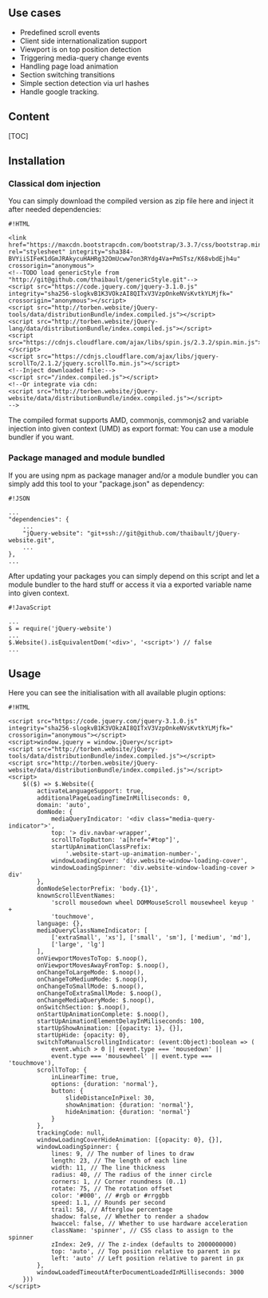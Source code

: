 <!-- !/usr/bin/env markdown
-*- coding: utf-8 -*- -->

<!-- region header
Copyright Torben Sickert 16.12.2012

License
-------

This library written by Torben Sickert stand under a creative commons naming
3.0 unported license. see http://creativecommons.org/licenses/by/3.0/deed.de
endregion -->

<!--|deDE:Einsatzmöglichkeiten-->
Use cases
---------

<ul>
    <li>Predefined scroll events<!--deDE:Vordefinierte Scroll-Events--></li>
    <li>
        Client side internationalization support
        <!--deDE:Klientseitiger Internationalisierungs-Support-->
    </li>
    <li>
        Viewport is on top position detection
        <!--deDE:
            Erkennung wenn der sichbare Bereich der Website am obigen Rand ist
            und setzten entsprechender Events
        -->
    </li>
    <li>
        Triggering media-query change events
        <!--deDE:
            Auslösen von definierten Events wenn media-querys im responsive
             Design gewechselt werden.
        -->
    </li>
    <li>
        Handling page load animation
        <!--deDE:
            Ermöglichen von Animationen während die Webanwendung im Hintergrund
            geladen wird.
        -->
    </li>
    <li>
        Section switching transitions
        <!--deDE:Animationen zum Übergang einzelner Sektionen-->
    </li>
    <li>
        Simple section detection via url hashes
        <!--deDE:Erkennung der aktuellen Sektion anhand url Hashes-->
    </li>
    <li>Handle google tracking.<!--deDE:Verbindung zu google tracking.--></li>
</ul>

<!--|deDE:Inhalt-->
Content
-------

<!--Place for automatic generated table of contents.-->
[TOC]

<!--|deDE:Installation-->
Installation
------------

<!--|deDE:Klassische Dom-Integration-->
### Classical dom injection

You can simply download the compiled version as zip file here and inject it
after needed dependencies:
<!--deDE:
    Du kannst einfach das Plugin als Zip-Archiv herunterladen und per
    Script-Tag in deine Webseite integrieren:
-->

    #!HTML

    <link href="https://maxcdn.bootstrapcdn.com/bootstrap/3.3.7/css/bootstrap.min.css" rel="stylesheet" integrity="sha384-BVYiiSIFeK1dGmJRAkycuHAHRg32OmUcww7on3RYdg4Va+PmSTsz/K68vbdEjh4u" crossorigin="anonymous">
    <!--TODO load genericStyle from "http://git@github.com/thaibault/genericStyle.git"-->
    <script src="https://code.jquery.com/jquery-3.1.0.js" integrity="sha256-slogkvB1K3VOkzAI8QITxV3VzpOnkeNVsKvtkYLMjfk=" crossorigin="anonymous"></script>
    <script src="http://torben.website/jQuery-tools/data/distributionBundle/index.compiled.js"></script>
    <script src="http://torben.website/jQuery-lang/data/distributionBundle/index.compiled.js"></script>
    <script src="https://cdnjs.cloudflare.com/ajax/libs/spin.js/2.3.2/spin.min.js"></script>
    <script src="https://cdnjs.cloudflare.com/ajax/libs/jquery-scrollTo/2.1.2/jquery.scrollTo.min.js"></script>
    <!--Inject downloaded file:-->
    <script src="/index.compiled.js"></script>
    <!--Or integrate via cdn:
    <script src="http://torben.website/jQuery-website/data/distributionBundle/index.compiled.js"></script>
    -->

The compiled format supports AMD, commonjs, commonjs2 and variable injection
into given context (UMD) as export format: You can use a module bundler if you
want.

<!--|deDE:Paket-Management und Modul-Komposition-->
### Package managed and module bundled

If you are using npm as package manager and/or a module bundler you can simply
add this tool to your "package.json" as dependency:
<!--deDE:
    Nutzt du npm als Paket-Manager und/oder hast einen Module-Bundler, dann
    solltest du einfach deine "package.json" erweitern:
-->

    #!JSON

    ...
    "dependencies": {
        ...
        "jQuery-website": "git+ssh://git@github.com/thaibault/jQuery-website.git",
        ...
    },
    ...

After updating your packages you can simply depend on this script and let
a module bundler to the hard stuff or access it via a exported variable name
into given context.
<!--deDE:
    Nach einem Update deiner Pakete kannst du dieses Plugin einfach in deine
    JavaScript-Module importieren oder die exportiert Variable im gegebenen
    Context referenzieren.
-->

    #!JavaScript

    ...
    $ = require('jQuery-website')
    ...
    $.Website().isEquivalentDom('<div>', '<script>') // false
    ...

<!--deDE:Verwendung-->
Usage
-----

Here you can see the initialisation with all available plugin options:
<!--deDE:
    Hier werden alle möglichen Optionen die beim Initialisieren des Plugins
    gesetzt werden können angegeben:
-->

    #!HTML

    <script src="https://code.jquery.com/jquery-3.1.0.js" integrity="sha256-slogkvB1K3VOkzAI8QITxV3VzpOnkeNVsKvtkYLMjfk=" crossorigin="anonymous"></script>
    <script>window.jquery = window.jQuery</script>
    <script src="http://torben.website/jQuery-tools/data/distributionBundle/index.compiled.js"></script>
    <script src="http://torben.website/jQuery-website/data/distributionBundle/index.compiled.js"></script>
    <script>
        $(($) => $.Website({
            activateLanguageSupport: true,
            additionalPageLoadingTimeInMilliseconds: 0,
            domain: 'auto',
            domNode: {
                mediaQueryIndicator: '<div class="media-query-indicator">',
                top: '> div.navbar-wrapper',
                scrollToTopButton: 'a[href="#top"]',
                startUpAnimationClassPrefix:
                    '.website-start-up-animation-number-',
                windowLoadingCover: 'div.website-window-loading-cover',
                windowLoadingSpinner: 'div.website-window-loading-cover > div'
            },
            domNodeSelectorPrefix: 'body.{1}',
            knownScrollEventNames:
                'scroll mousedown wheel DOMMouseScroll mousewheel keyup ' +
                'touchmove',
            language: {},
            mediaQueryClassNameIndicator: [
                ['extraSmall', 'xs'], ['small', 'sm'], ['medium', 'md'],
                ['large', 'lg']
            ],
            onViewportMovesToTop: $.noop(),
            onViewportMovesAwayFromTop: $.noop(),
            onChangeToLargeMode: $.noop(),
            onChangeToMediumMode: $.noop(),
            onChangeToSmallMode: $.noop(),
            onChangeToExtraSmallMode: $.noop(),
            onChangeMediaQueryMode: $.noop(),
            onSwitchSection: $.noop(),
            onStartUpAnimationComplete: $.noop(),
            startUpAnimationElementDelayInMiliseconds: 100,
            startUpShowAnimation: [{opacity: 1}, {}],
            startUpHide: {opacity: 0},
            switchToManualScrollingIndicator: (event:Object):boolean => (
                event.which > 0 || event.type === 'mousedown' ||
                event.type === 'mousewheel' || event.type === 'touchmove'),
            scrollToTop: {
                inLinearTime: true,
                options: {duration: 'normal'},
                button: {
                    slideDistanceInPixel: 30,
                    showAnimation: {duration: 'normal'},
                    hideAnimation: {duration: 'normal'}
                }
            },
            trackingCode: null,
            windowLoadingCoverHideAnimation: [{opacity: 0}, {}],
            windowLoadingSpinner: {
                lines: 9, // The number of lines to draw
                length: 23, // The length of each line
                width: 11, // The line thickness
                radius: 40, // The radius of the inner circle
                corners: 1, // Corner roundness (0..1)
                rotate: 75, // The rotation offset
                color: '#000', // #rgb or #rrggbb
                speed: 1.1, // Rounds per second
                trail: 58, // Afterglow percentage
                shadow: false, // Whether to render a shadow
                hwaccel: false, // Whether to use hardware acceleration
                className: 'spinner', // CSS class to assign to the spinner
                zIndex: 2e9, // The z-index (defaults to 2000000000)
                top: 'auto', // Top position relative to parent in px
                left: 'auto' // Left position relative to parent in px
            },
            windowLoadedTimeoutAfterDocumentLoadedInMilliseconds: 3000
        }))
    </script>

<!-- region modline
vim: set tabstop=4 shiftwidth=4 expandtab:
vim: foldmethod=marker foldmarker=region,endregion:
endregion -->
